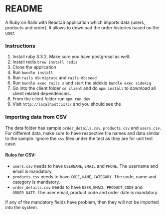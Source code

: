 # README

A Ruby on Rails with ReactJS application which imports data (users, products and order). It allows to download the order histories based on the user.

### Instructions
1. Install ruby 3.3.2. Make sure you have postgresql as well.
2. Install redis `brew install redis`
3. Clone the application
4. Run `bundle install`
5. Run `rails db:migrate` and `rails db:seed`
6. Run `bundle exec rails s` and start the sidekiq `bundle exec sidekiq`
7. Go into the client folder `cd client` and do `npm install` to download all client related dependencies.
8. From the client folder run `npm run dev`
9. Visit `http://localhost:5173/` and you should see the

### Importing data from CSV
The data folder has sample `order_details.csv`, `products.csv` and `users.csv`. For different data, make sure to have respective file names and data similar to the sample.
Ignore the `csv` files under the test as they are for unit test case.

#### Rules for CSV:
- `users.csv` needs to have `USERNAME`, `EMAIL` and `PHONE`. The username and email is mandatory.
- `products.csv` needs to have `CODE`, `NAME`, `CATEGORY`. The code, name and category is mandatory.
- `order_details.csv` needs to have `USER_EMAIL`, `PRODUCT_CODE` and `ORDER_DATE`. The user email, product code and order date is mandatory.

If any of the mandatory fields have problem, then they will not be imported into the system.
